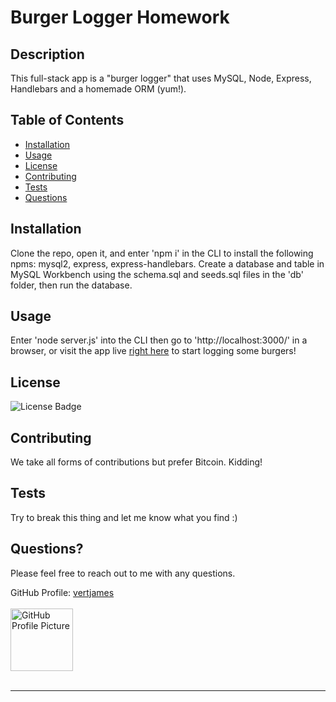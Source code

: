 # Burger Logger Homework

## Description
  This full-stack app is a "burger logger" that uses MySQL, Node, Express, Handlebars and a homemade ORM (yum!).

  ## Table of Contents
  * [Installation](#installation)
  * [Usage](#usage)
  * [License](#license)
  * [Contributing](#contributing)
  * [Tests](#tests)
  * [Questions](#questions)
  
  <a name="installation"></a>
  ## Installation
  Clone the repo, open it, and enter 'npm i' in the CLI to install the following npms: mysql2, express, express-handlebars. Create a database and table in MySQL Workbench using the schema.sql and seeds.sql files in the 'db' folder, then run the database.
  
  <a name="usage"></a>
  ## Usage
  Enter 'node server.js' into the CLI then go to 'http://localhost:3000/' in a browser, or visit the app live <a href='https://fierce-meadow-17870.herokuapp.com'>right here</a> to start logging some burgers!

  <a name="license"></a>
  ## License
  <img src='https://img.shields.io/badge/License-The Unlicense-blue' alt='License Badge'>
      
  <a name="contributing"></a>
  ## Contributing
  We take all forms of contributions but prefer Bitcoin. Kidding! 

  <a name="tests"></a>
  ## Tests
  Try to break this thing and let me know what you find :)

  <a name="questions"></a>
  ## Questions?
  Please feel free to reach out to me with any questions.

  GitHub Profile: <a href='https://github.com/vertjames'>vertjames</a></br></br>
  <img src='https://avatars1.githubusercontent.com/u/61360856?v=4' height='100px' alt='GitHub Profile Picture'></br></br>
  _ _ _